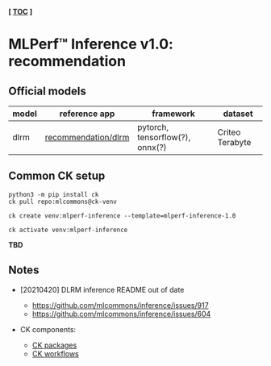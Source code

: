 ﻿**[ [TOC](../README.md) ]**

# MLPerf&trade; Inference v1.0: recommendation

## Official models

| model | reference app | framework | dataset |
| ---- | ---- | ---- | ---- |
| dlrm | [recommendation/dlrm](https://github.com/mlperf/inference/tree/r1.0/recommendation/dlrm/pytorch) | pytorch, tensorflow(?), onnx(?) | Criteo Terabyte |

## Common CK setup

```
python3 -m pip install ck
ck pull repo:mlcommons@ck-venv

ck create venv:mlperf-inference --template=mlperf-inference-1.0

ck activate venv:mlperf-inference
```


**TBD**


## Notes

* [20210420] DLRM inference README out of date
  * https://github.com/mlcommons/inference/issues/917
  * https://github.com/mlcommons/inference/issues/604

* CK components: 
  * [CK packages](https://cknowledge.io/?q=module_uoa%3A%22program%22+AND+dlrm)
  * [CK workflows](https://cknowledge.io/?q=module_uoa%3A%22program%22+AND+dlrm)
